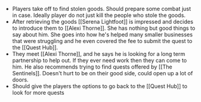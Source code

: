 - Players take off to find stolen goods. Should prepare some combat just in case. Ideally player do not just kill the people who stole the goods.
- After retrieving the goods [[Serena Lightfoot]] is impressed and decides to introduce them to [[Alexi Thorne]]. She has nothing but good things to say about him. She goes into how he's helped many smaller businesses that were struggling and he even covered the fee to submit the quest to the [[Quest Hub]].
- They meet [[Alexi Thorne]], and he says he is looking for a long term partnership to help out. If they ever need work then they can come to him. He also recommends trying to find quests offered by [[The Sentinels]]. Doesn't hurt to be on their good side, could open up a lot of doors.
- Should give the players the options to go back to the [[Quest Hub]] to look for more quests